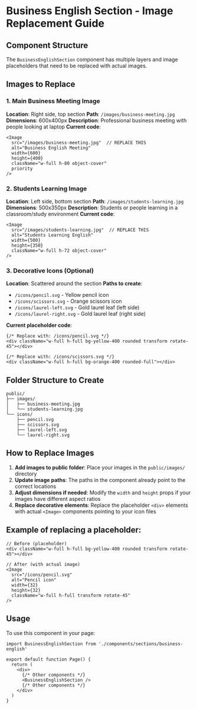 # Business English Section - Image Replacement Guide

## Component Structure
The `BusinessEnglishSection` component has multiple layers and image placeholders that need to be replaced with actual images.

## Images to Replace

### 1. Main Business Meeting Image
**Location**: Right side, top section
**Path**: `/images/business-meeting.jpg`
**Dimensions**: 600x400px
**Description**: Professional business meeting with people looking at laptop
**Current code**:
```tsx
<Image
  src="/images/business-meeting.jpg"  // REPLACE THIS
  alt="Business English Meeting"
  width={600}
  height={400}
  className="w-full h-80 object-cover"
  priority
/>
```

### 2. Students Learning Image
**Location**: Left side, bottom section
**Path**: `/images/students-learning.jpg`
**Dimensions**: 500x350px
**Description**: Students or people learning in a classroom/study environment
**Current code**:
```tsx
<Image
  src="/images/students-learning.jpg"  // REPLACE THIS
  alt="Students Learning English"
  width={500}
  height={350}
  className="w-full h-72 object-cover"
/>
```

### 3. Decorative Icons (Optional)
**Location**: Scattered around the section
**Paths to create**:
- `/icons/pencil.svg` - Yellow pencil icon
- `/icons/scissors.svg` - Orange scissors icon
- `/icons/laurel-left.svg` - Gold laurel leaf (left side)
- `/icons/laurel-right.svg` - Gold laurel leaf (right side)

**Current placeholder code**:
```tsx
{/* Replace with: /icons/pencil.svg */}
<div className="w-full h-full bg-yellow-400 rounded transform rotate-45"></div>

{/* Replace with: /icons/scissors.svg */}
<div className="w-full h-full bg-orange-400 rounded-full"></div>
```

## Folder Structure to Create
```
public/
├── images/
│   ├── business-meeting.jpg
│   └── students-learning.jpg
└── icons/
    ├── pencil.svg
    ├── scissors.svg
    ├── laurel-left.svg
    └── laurel-right.svg
```

## How to Replace Images

1. **Add images to public folder**: Place your images in the `public/images/` directory
2. **Update image paths**: The paths in the component already point to the correct locations
3. **Adjust dimensions if needed**: Modify the `width` and `height` props if your images have different aspect ratios
4. **Replace decorative elements**: Replace the placeholder `<div>` elements with actual `<Image>` components pointing to your icon files

## Example of replacing a placeholder:
```tsx
// Before (placeholder)
<div className="w-full h-full bg-yellow-400 rounded transform rotate-45"></div>

// After (with actual image)
<Image
  src="/icons/pencil.svg"
  alt="Pencil icon"
  width={32}
  height={32}
  className="w-full h-full transform rotate-45"
/>
```

## Usage
To use this component in your page:
```tsx
import BusinessEnglishSection from './components/sections/business-english'

export default function Page() {
  return (
    <div>
      {/* Other components */}
      <BusinessEnglishSection />
      {/* Other components */}
    </div>
  )
}
```